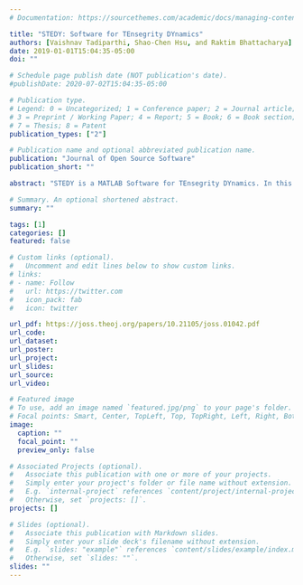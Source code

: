 ```yaml
---
# Documentation: https://sourcethemes.com/academic/docs/managing-content/

title: "STEDY: Software for TEnsegrity DYnamics"
authors: [Vaishnav Tadiparthi, Shao-Chen Hsu, and Raktim Bhattacharya]
date: 2019-01-01T15:04:35-05:00
doi: ""

# Schedule page publish date (NOT publication's date).
#publishDate: 2020-07-02T15:04:35-05:00

# Publication type.
# Legend: 0 = Uncategorized; 1 = Conference paper; 2 = Journal article;
# 3 = Preprint / Working Paper; 4 = Report; 5 = Book; 6 = Book section;
# 7 = Thesis; 8 = Patent
publication_types: ["2"]

# Publication name and optional abbreviated publication name.
publication: "Journal of Open Source Software"
publication_short: ""

abstract: "STEDY is a MATLAB Software for TEnsegrity DYnamics. In this software, the topology of the tensegrity network is described using connectivity matrices, with mass properties of the bars and cables. The dynamics is derived in the Lagrangian framework with non-minimal coordinates and holonomic constraints. The software also accounts for errors in numerical integration by providing corrections for constraint violations and drifts in mechanical energy."

# Summary. An optional shortened abstract.
summary: ""

tags: [1]
categories: []
featured: false

# Custom links (optional).
#   Uncomment and edit lines below to show custom links.
# links:
# - name: Follow
#   url: https://twitter.com
#   icon_pack: fab
#   icon: twitter

url_pdf: https://joss.theoj.org/papers/10.21105/joss.01042.pdf
url_code:
url_dataset:
url_poster:
url_project:
url_slides:
url_source:
url_video:

# Featured image
# To use, add an image named `featured.jpg/png` to your page's folder.
# Focal points: Smart, Center, TopLeft, Top, TopRight, Left, Right, BottomLeft, Bottom, BottomRight.
image:
  caption: ""
  focal_point: ""
  preview_only: false

# Associated Projects (optional).
#   Associate this publication with one or more of your projects.
#   Simply enter your project's folder or file name without extension.
#   E.g. `internal-project` references `content/project/internal-project/index.md`.
#   Otherwise, set `projects: []`.
projects: []

# Slides (optional).
#   Associate this publication with Markdown slides.
#   Simply enter your slide deck's filename without extension.
#   E.g. `slides: "example"` references `content/slides/example/index.md`.
#   Otherwise, set `slides: ""`.
slides: ""
---
```


